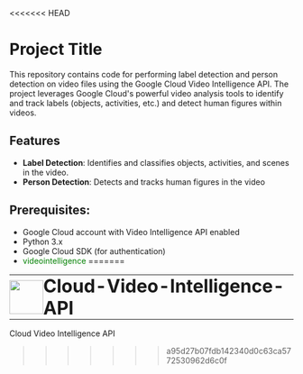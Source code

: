 <<<<<<< HEAD

# Project Title

This repository contains code for performing label detection and person detection on video files using the Google Cloud Video Intelligence API. The project leverages Google Cloud's powerful video analysis tools to identify and track labels (objects, activities, etc.) and detect human figures within videos.

## Features

- **Label Detection**: Identifies and classifies objects, activities, and scenes in the video.
- **Person Detection**: Detects and tracks human figures in the video

## Prerequisites:
 - Google Cloud account with Video Intelligence API enabled
- Python 3.x
- Google Cloud SDK (for authentication)
- <span style="color: green;">videointelligence</span>
=======
<table style="border:none; border-collapse:collapse;">
  <tr>
    <td style="border:none; padding:0;"><img src="https://github.com/user-attachments/assets/d2295c4a-fdc1-4aef-891f-13c56e2e0b37" width="60" /></td>
    <td style="border:none; padding:0;"><h1 style="display:inline; margin-top:0;">Cloud-Video-Intelligence-API</h1></td>
  </tr>
</table>

Cloud Video Intelligence API



>>>>>>> a95d27b07fdb142340d0c63ca5772530962d6c0f
